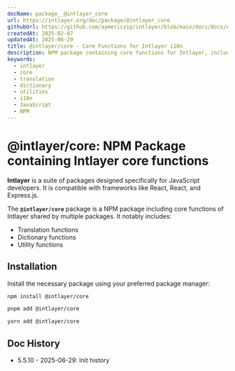 ```yaml
---
docName: package__@intlayer_core
url: https://intlayer.org/doc/package/@intlayer_core
githubUrl: https://github.com/aymericzip/intlayer/blob/main/docs/docs/en/packages/@intlayer/core/index.md
createdAt: 2025-02-07
updatedAt: 2025-06-29
title: @intlayer/core - Core Functions for Intlayer i18n
description: NPM package containing core functions for Intlayer, including translation functions, dictionary functions, and utility functions for internationalization.
keywords:
  - intlayer
  - core
  - translation
  - dictionary
  - utilities
  - i18n
  - JavaScript
  - NPM
---
```


# @intlayer/core: NPM Package containing Intlayer core functions

**Intlayer** is a suite of packages designed specifically for JavaScript developers. It is compatible with frameworks like React, React, and Express.js.

The **`@intlayer/core`** package is a NPM package including core functions of Intlayer shared by multiple packages. It notably includes:

- Translation functions
- Dictionary functions
- Utility functions

## Installation

Install the necessary package using your preferred package manager:

```bash packageManager="npm"
npm install @intlayer/core
```

```bash packageManager="pnpm"
pnpm add @intlayer/core
```

```bash packageManager="yarn"
yarn add @intlayer/core
```

## Doc History

- 5.5.10 - 2025-06-29: Init history
